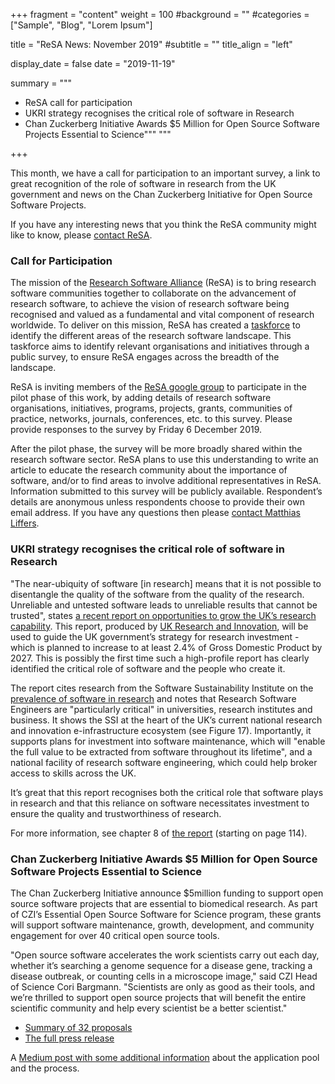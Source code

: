 +++
fragment = "content"
weight = 100
#background = ""
#categories = ["Sample", "Blog", "Lorem Ipsum"]

title = "ReSA News: November 2019"
#subtitle = ""
title_align = "left"

display_date = false
date = "2019-11-19"

summary = """
- ReSA call for participation
- UKRI strategy recognises the critical role of software in Research
- Chan Zuckerberg Initiative Awards $5 Million for Open Source Software Projects Essential to Science"""
"""

+++

This month, we have a call for participation to an important survey, a link to great recognition of the role of software in research from the UK government and news on the Chan Zuckerberg Initiative for Open Source Software Projects.

If you have any interesting news that you think the ReSA community might like to know, please [contact ReSA](/contact).

### Call for Participation

The mission of the [Research Software Alliance](/) (ReSA) is to bring research software communities together to collaborate on the advancement of research software, to achieve the vision of research software being recognised and valued as a fundamental and vital component of research worldwide. To deliver on this mission, ReSA has created a [taskforce](/taskforces) to identify the different areas of the research software landscape. This taskforce aims to identify relevant organisations and initiatives through a public survey, to ensure ReSA engages across the breadth of the landscape.

ReSA is inviting members of the [ReSA google group](https://groups.google.com/g/research-software-alliance) to participate in the pilot phase of this work, by adding details of research software organisations, initiatives, programs, projects, grants, communities of practice, networks, journals, conferences, etc. to this survey. Please provide responses to the survey by Friday 6 December 2019.

After the pilot phase, the survey will be more broadly shared within the research software sector. ReSA plans to use this understanding to write an article to educate the research community about the importance of software, and/or to find areas to involve additional representatives in ReSA. Information submitted to this survey will be publicly available. Respondent’s details are anonymous unless respondents choose to provide their own email address. If you have any questions then please [contact Matthias Liffers](matthias.liffers@ardc.edu.au).

### UKRI strategy recognises the critical role of software in Research

"The near-ubiquity of software [in research] means that it is not possible to disentangle the quality of the software from the quality of the research. Unreliable and untested software leads to unreliable results that cannot be trusted", states [a recent report on opportunities to grow the UK’s research capability](https://www.ukri.org/files/infrastructure/the-uks-research-and-innovation-infrastructure-opportunities-to-grow-our-capacity-final-low-res/). This report, produced by [UK Research and Innovation](https://www.ukri.org/), will be used to guide the UK government’s strategy for research investment - which is planned to increase to at least 2.4% of Gross Domestic Product by 2027. This is possibly the first time such a high-profile report has clearly identified the critical role of software and the people who create it.

The report cites research from the Software Sustainability Institute on the [prevalence of software in research](https://www.software.ac.uk/blog/2017-09-06-journey-reproducibility-excel-pandas) and notes that Research Software Engineers are "particularly critical" in universities, research institutes and business. It shows the SSI at the heart of the UK’s current national research and innovation e-infrastructure ecosystem (see Figure 17). Importantly, it supports plans for investment into software maintenance, which will "enable the full value to be extracted from software throughout its lifetime", and a national facility of research software engineering, which could help broker access to skills across the UK.

It’s great that this report recognises both the critical role that software plays in research and that this reliance on software necessitates investment to ensure the quality and trustworthiness of research.

For more information, see chapter 8 of [the report](https://www.ukri.org/files/infrastructure/the-uks-research-and-innovation-infrastructure-opportunities-to-grow-our-capacity-final-low-res/) (starting on page 114).

### Chan Zuckerberg Initiative Awards $5 Million for Open Source Software Projects Essential to Science

The Chan Zuckerberg Initiative announce $5million funding to support open source software projects that are essential to biomedical research. As part of CZI’s Essential Open Source Software for Science program, these grants will support software maintenance, growth, development, and community engagement for over 40 critical open source tools.

"Open source software accelerates the work scientists carry out each day, whether it’s searching a genome sequence for a disease gene, tracking a disease outbreak, or counting cells in a microscope image," said CZI Head of Science Cori Bargmann. "Scientists are only as good as their tools, and we’re thrilled to support open source projects that will benefit the entire scientific community and help every scientist be a better scientist."

* [Summary of 32 proposals](https://chanzuckerberg.com/eoss/proposals/)
* [The full press release](https://chanzuckerberg.com/newsroom/chan-zuckerberg-initiative-awards-5-million-for-open-source-software-projects-essential-to-science/)

A [Medium post with some additional information](https://medium.com/@cziscience/the-invisible-foundations-of-biomedicine-4ab7f8d4f5dd) about the application pool and the process.
